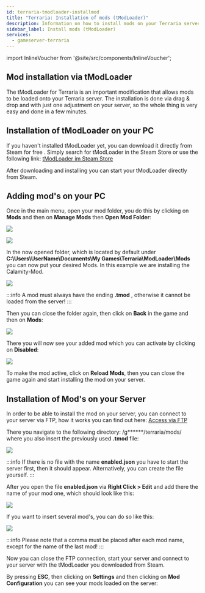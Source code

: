 ```yaml
---
id: terraria-tmodloader-installmod
title: "Terraria: Installation of mods (tModLoader)"
description: Information on how to install mods on your Terraria server using tModLoader - ZAP-Hosting.com documentation
sidebar_label: Install mods (tModLoader)
services:
  - gameserver-terraria
---
```


import InlineVoucher from '@site/src/components/InlineVoucher';

<InlineVoucher />

## Mod installation via tModLoader

The tModLoader for Terraria is an important modification that allows mods to be loaded onto your Terraria server. The installation is done via drag & drop and with just one adjustment on your server, so the whole thing is very easy and done in a few minutes.


## Installation of tModLoader on your PC

If you haven't installed tModLoader yet, you can download it directly from Steam for free . Simply search for tModLoader in the Steam Store or use the following link: [tModLoader im Steam Store](https://store.steampowered.com/app/1281930/tModLoader/)

After downloading and installing you can start your tModLoader directly from Steam.

## Adding mod's on your PC

Once in the main menu, open your mod folder, you do this by clicking on **Mods** and then on **Manage Mods** then **Open Mod Folder**:

![](https://screensaver01.zap-hosting.com/index.php/s/KYXqfC3oaFeti3t/preview)

![](https://screensaver01.zap-hosting.com/index.php/s/sPbWCz9KiY6n9dN/preview)

In the now opened folder, which is located by default under **C:\Users\UserName\Documents\My Games\Terraria\ModLoader\Mods** you can now put your desired Mods.
In this example we are installing the Calamity-Mod.

![](https://screensaver01.zap-hosting.com/index.php/s/bbXjf6JpMKC6jzq/preview)

:::info
A mod must always have the ending **.tmod** , otherwise it cannot be loaded from the server!
:::

Then you can close the folder again, then click on **Back** in the game and then on **Mods**: 

![](https://screensaver01.zap-hosting.com/index.php/s/95y5k6AfobCJJed/preview)

There you will now see your added mod which you can activate by clicking on **Disabled**:

![](https://screensaver01.zap-hosting.com/index.php/s/dCbgnKbeWkr2JeY/preview)

To make the mod active, click on **Reload Mods**, then you can close the game again and start installing the mod on your server.


## Installation of Mod's on your Server

In order to be able to install the mod on your server, you can connect to your server via FTP, how it works you can find out here: [Access via FTP](gameserver-ftpaccess.md)

There you navigate to the following directory: /g******/terraria/mods/ where you also insert the previously used **.tmod** file:

![](https://screensaver01.zap-hosting.com/index.php/s/7NtFqes4g9JfQLW/preview)

:::info
If there is no file with the name **enabled.json** you have to start the server first, then it should appear. Alternatively, you can create the file yourself.
:::

After you open the file **enabled.json** via **Right Click > Edit** and add there the name of your mod one, which should look like this:

![](https://screensaver01.zap-hosting.com/index.php/s/FECRXyNGsNNwadd/preview)

If you want to insert several mod's, you can do so like this: 

![](https://screensaver01.zap-hosting.com/index.php/s/dtSqazRiH6zBRqD/preview)

:::info
Please note that a comma must be placed after each mod name, except for the name of the last mod!
:::

Now you can close the FTP connection, start your server and connect to your server with the tModLoader you downloaded from Steam.

By pressing **ESC**, then clicking on **Settings** and then clicking on **Mod Configuration** you can see your mods loaded on the server:
